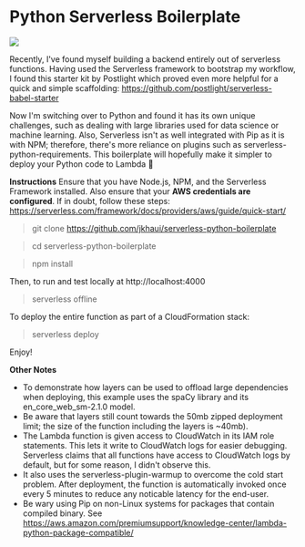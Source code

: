 # **Python Serverless Boilerplate**
<img src="https://misc-ddocs.s3-ap-southeast-2.amazonaws.com/py-lambda.png" />

Recently, I've found myself building a backend entirely out of serverless
functions. Having used the Serverless framework to bootstrap my workflow, 
I found this starter kit by Postlight which proved even more helpful for 
a quick and simple scaffolding: https://github.com/postlight/serverless-babel-starter

Now I'm switching over to Python and found it has its own unique challenges, 
such as dealing with large libraries used for data science or machine learning. 
Also, Serverless isn't as well integrated with Pip as it is with NPM; therefore, 
there's more reliance on plugins such as serverless-python-requirements. 
This boilerplate will hopefully make it simpler to deploy your Python code 
to Lambda 🚀

**Instructions**
Ensure that you have Node.js, NPM, and the Serverless Framework installed. 
Also ensure that your **AWS credentials are configured**. If in doubt, follow 
these steps: https://serverless.com/framework/docs/providers/aws/guide/quick-start/

> git clone https://github.com/jkhaui/serverless-python-boilerplate

> cd serverless-python-boilerplate

> npm install

Then, to run and test locally at http://localhost:4000
> serverless offline

To deploy the entire function as part of a CloudFormation stack:
> serverless deploy

Enjoy!

**Other Notes**
- To demonstrate how layers can be used to offload large dependencies when deploying, 
this example uses the spaCy library and its en_core_web_sm-2.1.0 model.
- Be aware that layers still count towards the 50mb zipped deployment limit; the size 
of the function including the layers is ~40mb).
- The Lambda function is given access to CloudWatch in its IAM role statements. This 
lets it write to CloudWatch logs for easier debugging. Serverless claims that all 
functions have access to CloudWatch logs by default, but for some reason, I didn't observe 
this.
- It also uses the serverless-plugin-warmup to overcome the cold start problem. After 
deployment, the function is automatically invoked once every 5 minutes to reduce any 
noticable latency for the end-user.
- Be wary using Pip on non-Linux systems for packages that contain compiled binary. 
See https://aws.amazon.com/premiumsupport/knowledge-center/lambda-python-package-compatible/
